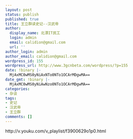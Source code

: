 ```yaml
---
layout: post
status: publish
published: true
title: 王立群读史记--汉武帝
author:
  display_name: 北漂IT民工
  login: admin
  email: calidion@gmail.com
  url: ''
author_login: admin
author_email: calidion@gmail.com
wordpress_id: 155
wordpress_url: http://www.3gcnbeta.com/wordpress/?p=155
date: !binary |-
  MjAxMC0wMS0yNiAxNTo0NTo1OCArMDgwMA==
date_gmt: !binary |-
  MjAxMC0wMS0yNiAwNzo0NTo1OCArMDgwMA==
categories:
- 杂谈
tags:
- 史记
- 汉武帝
- 王立群
comments: []
---
```

<p>http://v.youku.com/v_playlist/f3900629o1p0.html</p>
